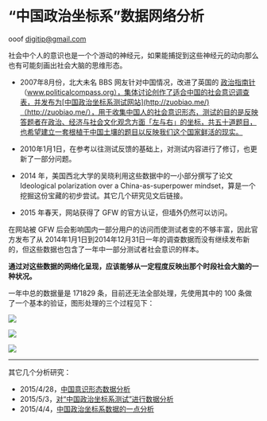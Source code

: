 # “中国政治坐标系”数据网络分析

ooof  digitip@gmail.com

社会中个人的意识也是一个个游动的神经元，如果能捕捉到这些神经元的动向那么也有可能刻画出社会大脑的思维形态。

- 2007年8月份，北大未名 BBS 网友针对中国情况，改进了英国的 [政治指南针](https://www.politicalcompass.org/)（www.politicalcompass.org），集体讨论创作了适合中国的社会意识调查表，并发布为[中国政治坐标系测试网站](http://zuobiao.me/)（http://zuobiao.me/），用于收集中国人的社会意识形态，测试的目的是反映答题者在政治、经济与社会文化观念方面「左与右」的坐标，共五十道题目，也希望建立一套根植于中国土壤的题目以反映我们这个国家鲜活的现实。

- 2010年1月1日，在参考以往测试反馈的基础上，对测试内容进行了修订，也更新了一部分问题。

- 2014 年，美国西北大学的吴晓利用这些数据中的一小部分撰写了论文 Ideological polarization over a China-as-superpower mindset，算是一个挖掘这份宝藏的初步尝试。其它几个研究见文后链接。

- 2015 年春天，网站获得了 GFW 的官方认证，但墙外仍然可以访问。

在网站被 GFW 后会影响国内一部分用户的访问而使测试者变的不够丰富，因此官方发布了从 2014年1月1日到2014年12月31日一年的调查数据而没有继续发布新的，但这些数据也包含了一年中一部分测试者社会意识的样本。

**通过对这些数据的网络化呈现，应该能够从一定程度反映出那个时段社会大脑的一种状况。**

一年中总的数据量是 171829 条，目前还无法全部处理，先使用其中的 100 条做了一个基本的验证，图形处理的三个过程见下：

![](http://i.imgur.com/wgDtOMA.png)

![](http://i.imgur.com/6Icn5AG.png)

![](http://i.imgur.com/kDx75zY.png)


----------


其它几个分析研究：

- 2015/4/28，[中国意识形态数据分析](http://jerkwin.github.io/2015/04/28/%E4%B8%AD%E5%9B%BD%E6%84%8F%E8%AF%86%E5%BD%A2%E6%80%81%E6%95%B0%E6%8D%AE%E5%88%86%E6%9E%90/)
- 2015/5/3，[对“中国政治坐标系测试”进行数据分析](http://blog.xavierskip.com/2015-05-03-politics-coordinate/)
- 2015/4/4，[中国政治坐标系数据的一点分析](https://www.r-bloggers.com/lang/uncategorized/1622)

